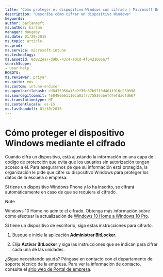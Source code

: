 ```yaml
---
title: "Cómo proteger el dispositivo Windows con cifrado | Microsoft Docs"
description: "Describe cómo cifrar un dispositivo Windows"
keywords: 
author: barlanmsft
ms.author: barlan
manager: dougeby
ms.date: 01/29/2018
ms.topic: article
ms.prod: 
ms.service: microsoft-intune
ms.technology: 
ms.assetid: 8d022ea7-d9b6-43c4-adcd-4f6421606a7f
searchScope:
- User help
ROBOTS: 
ms.reviewer: priyar
ms.suite: ems
ms.custom: intune-enduser
ms.openlocfilehash: ed8475956a13e2f35d37b57f0d404f916c239998
ms.sourcegitcommit: 468480b61110ca81f737582ebbefd4efda6fd667
ms.translationtype: HT
ms.contentlocale: es-ES
ms.lasthandoff: 01/30/2018
---
```

# <a name="how-to-protect-your-windows-device-using-encryption"></a>Cómo proteger el dispositivo Windows mediante el cifrado

Cuando cifra un dispositivo, está ajustando la información en una capa de código de protección que evita que los usuarios sin autorización tengan acceso a él. Para asegurarnos de que su información está protegida, la organización le pide que cifre su dispositivo Windows para proteger los datos de la escuela o empresa. 

Si tiene un dispositivo Windows Phone y lo ha inscrito, se cifrará automáticamente en caso de que se requiera el cifrado.

> [!Note]
> Windows 10 Home no admite el cifrado. Obtenga más información sobre cómo efectuar la actualización de [Windows 10 Home a Windows 10 Pro](https://support.microsoft.com/help/12384/windows-10-upgrading-home-to-pro).


Si tiene un dispositivo de escritorio, siga estas instrucciones para cifrarlo.

1.  Busque e inicie la aplicación **Administrar BitLocker**.

2.  Elija **Activar BitLocker** y siga las instrucciones que se indican para cifrar cada una de las unidades.

¿Sigue necesitando ayuda? Póngase en contacto con el departamento de soporte técnico de la empresa. Para ver la información de contacto, consulte el [sitio web de Portal de empresa](https://portal.manage.microsoft.com#HelpDeskDialog).
